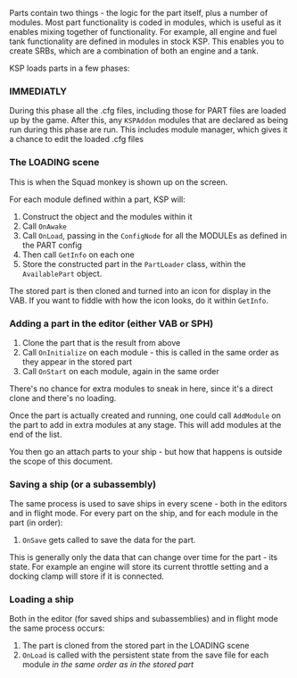Parts contain two things - the logic for the part itself, plus a number of modules. Most part functionality is coded in modules, which is useful as it enables mixing together of functionality. For example, all engine and fuel tank functionality are defined in modules in stock KSP. This enables you to create SRBs, which are a combination of both an engine and a tank.

KSP loads parts in a few phases:

### IMMEDIATLY

During this phase all the .cfg files, including those for PART files are loaded up by the game. After this, any `KSPAddon` modules that are declared as being run during this phase are run. This includes module manager, which gives it a chance to edit the loaded .cfg files 

### The LOADING scene

This is when the Squad monkey is shown up on the screen. 

For each module defined within a part, KSP will:

1. Construct the object and the modules within it
1. Call `OnAwake`
1. Call `OnLoad`, passing in the `ConfigNode` for all the MODULEs as defined in the PART config
1. Then call `GetInfo` on each one
1. Store the constructed part in the `PartLoader` class, within the `AvailablePart` object.

The stored part is then cloned and turned into an icon for display in the VAB. If you want to fiddle with how the icon looks, do it within `GetInfo`.

### Adding a part in the editor (either VAB or SPH)

1. Clone the part that is the result from above
1. Call `OnInitialize` on each module - this is called in the same order as they appear in the stored part
1. Call `OnStart` on each module, again in the same order

There's no chance for extra modules to sneak in here, since it's a direct clone and there's no loading.

Once the part is actually created and running, one could call `AddModule` on the part to add in extra modules at any stage. This will add modules at the end of the list.

You then go an attach parts to your ship - but how that happens is outside the scope of this document.

### Saving a ship (or a subassembly)

The same process is used to save ships in every scene - both in the editors and in flight mode. For every part on the ship, and for each module in the part (in order):

1. `OnSave` gets called to save the data for the part.

This is generally only the data that can change over time for the part - its state. For example an engine will store its current throttle setting and a docking clamp will store if it is connected.

### Loading a ship

Both in the editor (for saved ships and subassemblies) and in flight mode the same process occurs:

1. The part is cloned from the stored part in the LOADING scene
1. `OnLoad` is called with the persistent state from the save file for each module *in the same order as in the stored part*
